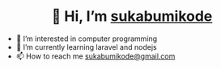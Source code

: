<h1 align="center"> 👋 Hi, I’m <a href="https://github.com/sukabumikode">sukabumikode</a> </h1>

- 👀 I’m interested in computer programming
- 🌱 I’m currently learning laravel and nodejs
- 📫 How to reach me sukabumikode@gmail.com

<!---
sukabumikode/sukabumikode is a ✨ special ✨ repository because its `README.md` (this file) appears on your GitHub profile.
You can click the Preview link to take a look at your changes..
--->
